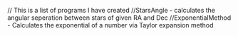 // This is a list of programs I have created
//StarsAngle - calculates the angular seperation between stars of given RA and Dec
//ExponentialMethod - Calculates the exponential of a number via Taylor expansion method
